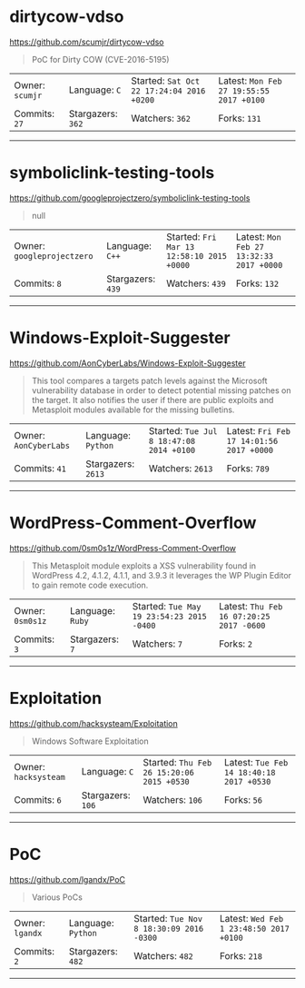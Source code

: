 # dirtycow-vdso

https://github.com/scumjr/dirtycow-vdso
<blockquote>
PoC for Dirty COW (CVE-2016-5195)
</blockquote>

<table>
<tr><td>Owner: <code>scumjr</code></td>
    <td>Language: <code>C</code></td>
    <td>Started: <code>Sat Oct 22 17:24:04 2016 +0200</code></td>
    <td>Latest: <code>Mon Feb 27 19:55:55 2017 +0100</code></td></tr>
<tr><td>Commits: <code>27</code></td>
    <td>Stargazers: <code>362</code></td>
    <td>Watchers: <code>362</code></td>
    <td>Forks: <code>131</code></td></tr>
</table>

---

# symboliclink-testing-tools

https://github.com/googleprojectzero/symboliclink-testing-tools
<blockquote>
null
</blockquote>

<table>
<tr><td>Owner: <code>googleprojectzero</code></td>
    <td>Language: <code>C++</code></td>
    <td>Started: <code>Fri Mar 13 12:58:10 2015 +0000</code></td>
    <td>Latest: <code>Mon Feb 27 13:32:33 2017 +0000</code></td></tr>
<tr><td>Commits: <code>8</code></td>
    <td>Stargazers: <code>439</code></td>
    <td>Watchers: <code>439</code></td>
    <td>Forks: <code>132</code></td></tr>
</table>

---

# Windows-Exploit-Suggester

https://github.com/AonCyberLabs/Windows-Exploit-Suggester
<blockquote>
This tool compares a targets patch levels against the Microsoft vulnerability database in order to detect potential missing patches on the target. It also notifies the user if there are public exploits and Metasploit modules available for the missing bulletins.
</blockquote>

<table>
<tr><td>Owner: <code>AonCyberLabs</code></td>
    <td>Language: <code>Python</code></td>
    <td>Started: <code>Tue Jul 8 18:47:08 2014 +0100</code></td>
    <td>Latest: <code>Fri Feb 17 14:01:56 2017 +0000</code></td></tr>
<tr><td>Commits: <code>41</code></td>
    <td>Stargazers: <code>2613</code></td>
    <td>Watchers: <code>2613</code></td>
    <td>Forks: <code>789</code></td></tr>
</table>

---

# WordPress-Comment-Overflow

https://github.com/0sm0s1z/WordPress-Comment-Overflow
<blockquote>
This Metasploit module exploits a XSS vulnerability found in WordPress 4.2, 4.1.2, 4.1.1, and 3.9.3 it leverages the WP Plugin Editor to gain remote code execution.
</blockquote>

<table>
<tr><td>Owner: <code>0sm0s1z</code></td>
    <td>Language: <code>Ruby</code></td>
    <td>Started: <code>Tue May 19 23:54:23 2015 -0400</code></td>
    <td>Latest: <code>Thu Feb 16 07:20:25 2017 -0600</code></td></tr>
<tr><td>Commits: <code>3</code></td>
    <td>Stargazers: <code>7</code></td>
    <td>Watchers: <code>7</code></td>
    <td>Forks: <code>2</code></td></tr>
</table>

---

# Exploitation

https://github.com/hacksysteam/Exploitation
<blockquote>
Windows Software Exploitation
</blockquote>

<table>
<tr><td>Owner: <code>hacksysteam</code></td>
    <td>Language: <code>C</code></td>
    <td>Started: <code>Thu Feb 26 15:20:06 2015 +0530</code></td>
    <td>Latest: <code>Tue Feb 14 18:40:18 2017 +0530</code></td></tr>
<tr><td>Commits: <code>6</code></td>
    <td>Stargazers: <code>106</code></td>
    <td>Watchers: <code>106</code></td>
    <td>Forks: <code>56</code></td></tr>
</table>

---

# PoC

https://github.com/lgandx/PoC
<blockquote>
Various PoCs
</blockquote>

<table>
<tr><td>Owner: <code>lgandx</code></td>
    <td>Language: <code>Python</code></td>
    <td>Started: <code>Tue Nov 8 18:30:09 2016 -0300</code></td>
    <td>Latest: <code>Wed Feb 1 23:48:50 2017 +0100</code></td></tr>
<tr><td>Commits: <code>2</code></td>
    <td>Stargazers: <code>482</code></td>
    <td>Watchers: <code>482</code></td>
    <td>Forks: <code>218</code></td></tr>
</table>

---

